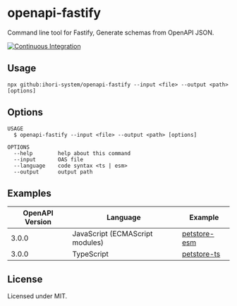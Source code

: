 openapi-fastify
===

Command line tool for Fastify, Generate schemas from OpenAPI JSON.

[![Continuous Integration](https://github.com/ihori-system/openapi-fastify/actions/workflows/ci.yml/badge.svg)](https://github.com/ihori-system/openapi-fastify/actions/workflows/ci.yml)

## Usage

```
npx github:ihori-system/openapi-fastify --input <file> --output <path> [options]
```

## Options

```
USAGE
  $ openapi-fastify --input <file> --output <path> [options]

OPTIONS
  --help        help about this command
  --input       OAS file
  --language    code syntax <ts | esm>
  --output      output path
```

## Examples

| OpenAPI Version | Language | Example |
| ------------- | ------------- | ------------- |
| 3.0.0 | JavaScript (ECMAScript modules) | [petstore-esm](./examples/v3.0/petstore-esm)
| 3.0.0 | TypeScript | [petstore-ts](./examples/v3.0/petstore-ts) |

## License

Licensed under MIT.
